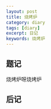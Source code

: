 ```yaml
---
layout: post
title: 烧烤炉
category: diary
tags: [diary]
excerpt: 日记
keywords: 烧烤炉
---
```


## 题记
烧烤炉呀烧烤炉

## 后记
